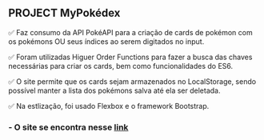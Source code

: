 ## PROJECT MyPokédex

:white_check_mark: Faz consumo da API PokéAPI para a criação de cards de pokémon com os pokémons OU seus índices ao serem
digitados no input.

:white_check_mark: Foram utilizadas Higuer Order Functions para fazer a busca das chaves necessárias para 
criar os cards, bem como funcionalidades do ES6.

:white_check_mark: O site permite que os cards sejam armazenados no LocalStorage, sendo possível manter a lista dos
pokémons salva até ela ser deletada.

:white_check_mark: Na estlização, foi usado Flexbox e o framework Bootstrap.

### - O site se encontra nesse [link](https://rafaelmoraes003.github.io/project-mypokedex/)
